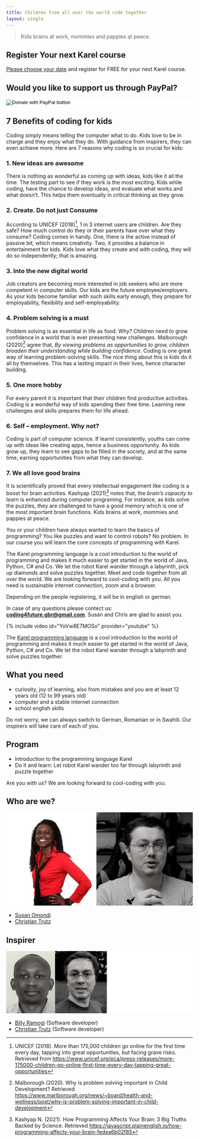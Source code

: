 ```yaml
---
title: Children from all over the world code together
layout: single
---
```


> Kids brains at work, mommies and pappies at peace.

## Register Your next Karel course

<!-- Calendly Link-Widget Beginn -->
<link href="https://assets.calendly.com/assets/external/widget.css" rel="stylesheet">
<script src="https://assets.calendly.com/assets/external/widget.js" type="text/javascript" async></script>
<a href="" onclick="Calendly.initPopupWidget({url: 'https://calendly.com/coding4future'});return false;">Please choose your date</a>
<!-- Calendly Link-Widget Ende -->
and register for FREE for your next Karel course.

## Would you like to support us through PayPal?

<form action="https://www.paypal.com/donate" method="post" target="_top" style="background-color:#fff">
<input type="hidden" name="hosted_button_id" value="EV95X46G6CBYJ" />
<input type="image" src="https://www.paypalobjects.com/en_US/i/btn/btn_donate_LG.gif" border="0" name="submit" title="PayPal - The safer, easier way to pay online!" alt="Donate with PayPal button" />
<img alt="" border="0" src="https://www.paypal.com/en_DE/i/scr/pixel.gif" width="1" height="1" />
</form>

## 7 Benefits of coding for kids

Coding simply means telling the computer what to do. Kids love to be in charge and they enjoy what they do. With guidance from inspirers, they can even achieve more. Here are 7 reasons why coding is so crucial for kids:

### 1. New ideas are awesome
There is nothing as wonderful as coming up with ideas, kids like it all the time. The testing part to see if they work is the most exciting. Kids while coding, have the chance to develop ideas, and evaluate what works and what doesn’t. This helps them eventually in critical thinking as they grow.

### 2. Create. Do not just Consume
According to UNICEF (2018)[^unicef], 1 in 3 internet users are children. Are they safe? How much control do they or their parents have over what they consume? Coding comes in handy. One, there is the active instead of passive bit, which means creativity. Two, it provides a balance in entertainment for kids. Kids love what they create and with coding, they will do so independently; that is amazing.

### 3. Into the new digital world
Job creators are becoming more interested in job seekers who are more competent in computer skills. Our kids are the future employee/employers. As your kids become familiar with such skills early enough, they prepare for employability, flexibility and self-employability.

### 4. Problem solving is a must
Problem solving is as essential in life as food. Why? Children need to grow confidence in a world that is ever presenting new challenges. Malborough (2020)[^malborough] agree that, *By viewing problems as opportunities to grow, children broaden their understanding while building confidence*. Coding is one great way of learning problem-solving skills. The nice thing about this is kids do it all by themselves. This has a lasting impact in their lives, hence character building.

### 5. One more hobby
For every parent it is important that their children find productive activities. Coding is a wonderful way of kids spending their free time. Learning new challenges and skills prepares them for life ahead.

### 6. Self – employment. Why not?
Coding is part of computer science. If learnt consistently, youths can come up with ideas like creating apps, hence a business opportunity. As kids grow up, they learn to see gaps to be filled in the society, and at the same time, earning opportunities from what they can develop.

### 7. We all love good brains
It is scientifically proved that every intellectual engagement like coding is a boost for brain activities. Kashyap (2021)[^kashyap] notes that, the *brain’s capacity to learn* is enhanced during computer programing. For instance, as kids solve the puzzles, they are challenged to have a good memory which is one of the most important brain functions. Kids brains at work, mommies and pappies at peace.

[^unicef]: UNICEF (2018). More than 175,000 children go online for the first time every day, tapping into great opportunities, but facing grave risks. Retrieved from https://www.unicef.org/eca/press-releases/more-175000-children-go-online-first-time-every-day-tapping-great-opportunities

[^malborough]: Malborough (2020). Why is problem solving important in Child Development? Retrieved https://www.marlborough.org/news/~board/health-and-wellness/post/why-is-problem-solving-important-in-child-development

[^kashyap]: Kashyap N. (2021). How Programming Affects Your Brain: 3 Big Truths Backed by Science. Retrieved https://javascript.plainenglish.io/how-programming-affects-your-brain-fedea6b02f85

You or your children have always wanted to learn the basics of programming? You like puzzles and want to control robots? No problem. In our course you will learn the core concepts of programming with Karel.

The Karel programming language is a cool introduction to the world of programming and makes it much easier to get started in the world of Java, Python, C# and Co. We let the robot Karel wander through a labyrinth, pick up diamonds and solve puzzles together. Meet and code together from all over the world. We are looking forward to cool-coding with you. All you need is sustainable internet connection, zoom and a browser.

Depending on the people registering, it will be in english or german.

In case of any questions please contect us: **coding4future.gbr@gmail.com**.
Susan and Chris are glad to assist you.

{% include video id="YoVw8E7MOSo" provider="youtube" %}

The [Karel programming language](https://en.wikipedia.org/wiki/Karel_(programming_language)) is a cool introduction to the world of programming and makes it much easier to get started in the world of Java, Python, C# and Co. We let the robot Karel wander through a labyrinth  and solve puzzles together.

## What you need

- curiosity, joy of learning, also from mistakes and you are at least 12 years old (12 to 99 years old)
- computer and a stable internet connection
- school english skills

Do not worry, we can always switch to German, Romanian or in Swahili. Our inspirers will take care of each of you.

## Program

- Introduction to the programming language Karel
- Do it and learn: Let robot Karel wander too far through labyrinth and puzzle together

Are you with us? We are looking forward to cool-coding with you.

## Who are we?

![Team coding4future](team.jpg)

- [Susan Omondi](https://www.linkedin.com/in/susanomondi/)
- [Christian Trutz](https://www.linkedin.com/in/christiantrutz/)

## Inspirer

![Inspirer coding4future](team-inspirer.jpg)
- [Billy Ramogi](https://www.linkedin.com/in/billyramogi/) (Software developer)
- [Christian Trutz](https://www.linkedin.com/in/christiantrutz/) (Software developer)
